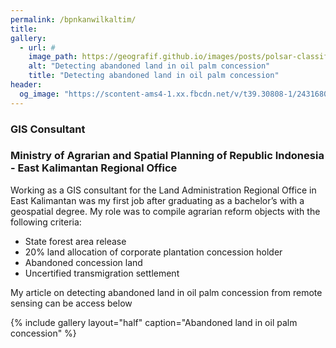 ```yaml
---
permalink: /bpnkanwilkaltim/
title:
gallery:
  - url: #
    image_path: https://geografif.github.io/images/posts/polsar-classification/polsar_00_cover.png
    alt: "Detecting abandoned land in oil palm concession"
    title: "Detecting abandoned land in oil palm concession"
header:
  og_image: "https://scontent-ams4-1.xx.fbcdn.net/v/t39.30808-1/243168028_228356769334135_4010429879116616759_n.jpg?stp=dst-jpg_p200x200&_nc_cat=107&ccb=1-7&_nc_sid=c6021c&_nc_ohc=t163mmoyl2YAX9AUBBE&_nc_ht=scontent-ams4-1.xx&oh=00_AfDfak0xa_6NKmFigYNkrdy0e0jsScEa4NIqfyxjkbAJMA&oe=63BC92E9"
---
```

### GIS Consultant
### Ministry of Agrarian and Spatial Planning of Republic Indonesia - East Kalimantan Regional Office

Working as a GIS consultant for the Land Administration Regional Office in East Kalimantan was my first job after graduating as a bachelor’s with a geospatial degree. My role was to compile agrarian reform objects with the following criteria:
- State forest area release
- 20% land allocation of corporate plantation concession holder
- Abandoned concession land
- Uncertified transmigration settlement

My article on detecting abandoned land in oil palm concession from remote sensing can be access below

{% include gallery layout="half" caption="Abandoned land in oil palm concession" %}
